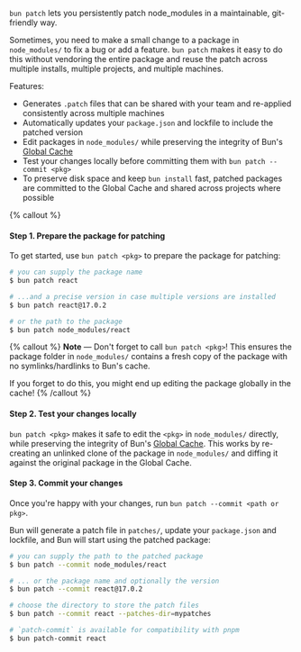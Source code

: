 `bun patch` lets you persistently patch node_modules in a maintainable, git-friendly way.

Sometimes, you need to make a small change to a package in `node_modules/` to fix a bug or add a feature. `bun patch` makes it easy to do this without vendoring the entire package and reuse the patch across multiple installs, multiple projects, and multiple machines.

Features:

- Generates `.patch` files that can be shared with your team and re-applied consistently across multiple machines
- Automatically updates your `package.json` and lockfile to include the patched version
- Edit packages in `node_modules/` while preserving the integrity of Bun's [Global Cache](https://bun.sh/docs/install/cache)
- Test your changes locally before committing them with `bun patch --commit <pkg>`
- To preserve disk space and keep `bun install` fast, patched packages are committed to the Global Cache and shared across projects where possible

{% callout %}

#### Step 1. Prepare the package for patching

To get started, use `bun patch <pkg>` to prepare the package for patching:

```bash
# you can supply the package name
$ bun patch react

# ...and a precise version in case multiple versions are installed
$ bun patch react@17.0.2

# or the path to the package
$ bun patch node_modules/react
```

{% callout %}
**Note** — Don't forget to call `bun patch <pkg>`! This ensures the package folder in `node_modules/` contains a fresh copy of the package with no symlinks/hardlinks to Bun's cache.

If you forget to do this, you might end up editing the package globally in the cache!
{% /callout %}

#### Step 2. Test your changes locally

`bun patch <pkg>` makes it safe to edit the `<pkg>` in `node_modules/` directly, while preserving the integrity of Bun's [Global Cache](https://bun.sh/docs/install/cache). This works by re-creating an unlinked clone of the package in `node_modules/` and diffing it against the original package in the Global Cache.

#### Step 3. Commit your changes

Once you're happy with your changes, run `bun patch --commit <path or pkg>`.

Bun will generate a patch file in `patches/`, update your `package.json` and lockfile, and Bun will start using the patched package:

```bash
# you can supply the path to the patched package
$ bun patch --commit node_modules/react

# ... or the package name and optionally the version
$ bun patch --commit react@17.0.2

# choose the directory to store the patch files
$ bun patch --commit react --patches-dir=mypatches

# `patch-commit` is available for compatibility with pnpm
$ bun patch-commit react
```
